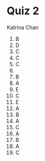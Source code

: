 # Quiz 2

Katrina Chan

1. B
2. D
3. C
4. C
5. C
6. 
7. B
8. A
9. E
10. C
11. E
12. A
13. B
14. A
15. C
16. A
17. B
18. A
19. C